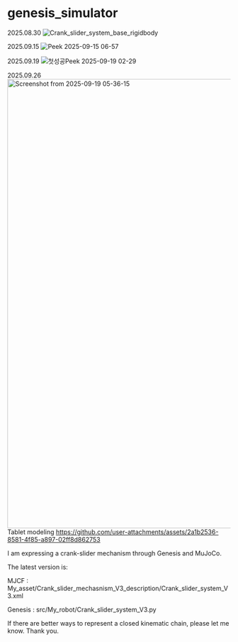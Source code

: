 # genesis_simulator

2025.08.30
![Crank_slider_system_base_rigidbody](https://github.com/user-attachments/assets/8d48d72a-ad4b-415b-ade3-eb375a9c6c09)

2025.09.15
![Peek 2025-09-15 06-57](https://github.com/user-attachments/assets/ae2fa41e-6cd1-4523-a1f1-f777b2320186)

2025.09.19
![첫성공Peek 2025-09-19 02-29](https://github.com/user-attachments/assets/b174b845-7780-4964-a0b9-6b2d5885157f)

2025.09.26
<img width="1305" height="1013" alt="Screenshot from 2025-09-19 05-36-15" src="https://github.com/user-attachments/assets/df125d59-f087-4cff-a80b-d11573796e40" />
Tablet modeling
https://github.com/user-attachments/assets/2a1b2536-8581-4f85-a897-02ff8d862753




I am expressing a crank-slider mechanism through Genesis and MuJoCo.

The latest version is:

MJCF : My_asset/Crank_slider_mechasnism_V3_description/Crank_slider_system_V3.xml

Genesis : src/My_robot/Crank_slider_system_V3.py

If there are better ways to represent a closed kinematic chain, please let me know. Thank you.

